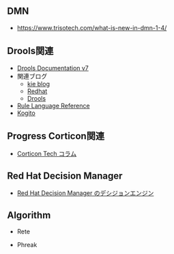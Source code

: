 
## DMN 

- https://www.trisotech.com/what-is-new-in-dmn-1-4/

## Drools関連 
- [Drools Documentation v7](https://docs.drools.org/7.59.0.Final/drools-docs/html_single/index.html)
- 関連ブログ
    - [kie blog](https://blog.kie.org/)
    - [Redhat](https://rheb.hatenablog.com/archive/category/Drools)
    - [Drools](https://tokobayashi.hatenablog.com/archive/category/Droolsブログ)
- [Rule Language Reference](https://docs.drools.org/8.32.0.Final/drools-docs/docs-website/drools/language-reference/index.html)
- [Kogito](https://docs.jboss.org/kogito/release/latest/html_single/#con-kogito-automation_kogito-docs)

## Progress Corticon関連
- [Corticon Tech コラム](https://www.ashisuto.co.jp/product/category/brms/progress_corticon/column/#tab)

## Red Hat Decision Manager
- [Red Hat Decision Manager のデシジョンエンジン](https://access.redhat.com/documentation/ja-jp/red_hat_decision_manager/7.7/html-single/decision_engine_in_red_hat_decision_manager/index)

## Algorithm

- Rete

- Phreak



